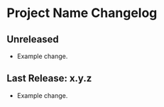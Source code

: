 # Project Name Changelog

## Unreleased
* Example change.

## Last Release: x.y.z
* Example change.
